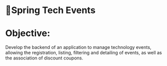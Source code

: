 # 🍹Spring Tech Events

# Objective:

Develop the backend of an application to manage technology events, allowing the registration, listing, filtering and detailing of events, as well as the association of discount coupons.
